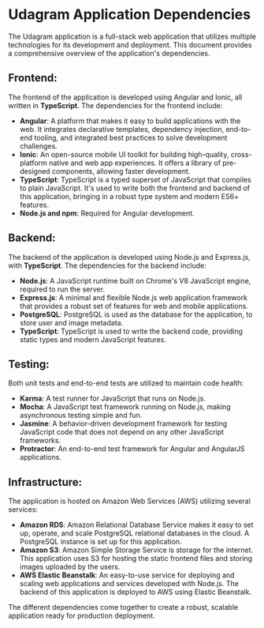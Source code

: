 # Udagram Application Dependencies

The Udagram application is a full-stack web application that utilizes multiple technologies for its development and deployment. This document provides a comprehensive overview of the application's dependencies.

## Frontend:

The frontend of the application is developed using Angular and Ionic, all written in **TypeScript**. The dependencies for the frontend include:

* **Angular**: A platform that makes it easy to build applications with the web. It integrates declarative templates, dependency injection, end-to-end tooling, and integrated best practices to solve development challenges.
* **Ionic**: An open-source mobile UI toolkit for building high-quality, cross-platform native and web app experiences. It offers a library of pre-designed components, allowing faster development.
* **TypeScript**: TypeScript is a typed superset of JavaScript that compiles to plain JavaScript. It's used to write both the frontend and backend of this application, bringing in a robust type system and modern ES6+ features.
* **Node.js and npm**: Required for Angular development.

## Backend:

The backend of the application is developed using Node.js and Express.js, with **TypeScript**. The dependencies for the backend include:

* **Node.js**: A JavaScript runtime built on Chrome's V8 JavaScript engine, required to run the server.
* **Express.js**: A minimal and flexible Node.js web application framework that provides a robust set of features for web and mobile applications.
* **PostgreSQL**: PostgreSQL is used as the database for the application, to store user and image metadata.
* **TypeScript**: TypeScript is used to write the backend code, providing static types and modern JavaScript features.

## Testing:

Both unit tests and end-to-end tests are utilized to maintain code health:

* **Karma**: A test runner for JavaScript that runs on Node.js.
* **Mocha**: A JavaScript test framework running on Node.js, making asynchronous testing simple and fun.
* **Jasmine**: A behavior-driven development framework for testing JavaScript code that does not depend on any other JavaScript frameworks.
* **Protractor**: An end-to-end test framework for Angular and AngularJS applications.

## Infrastructure:

The application is hosted on Amazon Web Services (AWS) utilizing several services:

* **Amazon RDS**: Amazon Relational Database Service makes it easy to set up, operate, and scale PostgreSQL relational databases in the cloud. A PostgreSQL instance is set up for this application.
* **Amazon S3**: Amazon Simple Storage Service is storage for the internet. This application uses S3 for hosting the static frontend files and storing images uploaded by the users.
* **AWS Elastic Beanstalk**: An easy-to-use service for deploying and scaling web applications and services developed with Node.js. The backend of this application is deployed to AWS using Elastic Beanstalk.

The different dependencies come together to create a robust, scalable application ready for production deployment.